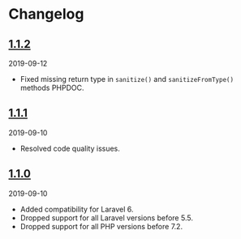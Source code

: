 # Changelog

## [1.1.2](https://github.com/Okipa/laravel-request-sanitizer/releases/tag/1.1.2)
2019-09-12
- Fixed missing return type in `sanitize()` and `sanitizeFromType()` methods PHPDOC.

## [1.1.1](https://github.com/Okipa/laravel-request-sanitizer/releases/tag/1.1.1)
2019-09-10
- Resolved code quality issues.

## [1.1.0](https://github.com/Okipa/laravel-request-sanitizer/releases/tag/1.1.0)
2019-09-10
- Added compatibility for Laravel 6.
- Dropped support for all Laravel versions before 5.5.
- Dropped support for all PHP versions before 7.2.
